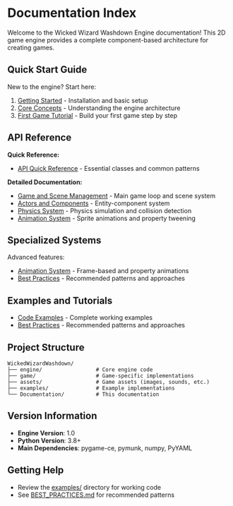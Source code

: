 # Documentation Index

Welcome to the Wicked Wizard Washdown Engine documentation! This 2D game engine provides a complete component-based architecture for creating games.

## Quick Start Guide

New to the engine? Start here:
1. [Getting Started](GETTING_STARTED.md) - Installation and basic setup
2. [Core Concepts](CORE_CONCEPTS.md) - Understanding the engine architecture
3. [First Game Tutorial](TUTORIAL.md) - Build your first game step by step

## API Reference

**Quick Reference:**
- [API Quick Reference](API_QUICK_REFERENCE.md) - Essential classes and common patterns

**Detailed Documentation:**
- [Game and Scene Management](GAME_AND_SCENES.md) - Main game loop and scene system
- [Actors and Components](ACTORS_AND_COMPONENTS.md) - Entity-component system
- [Physics System](PHYSICS_SYSTEM.md) - Physics simulation and collision detection
- [Animation System](ANIMATION_SYSTEM.md) - Sprite animations and property tweening

## Specialized Systems

Advanced features:
- [Animation System](ANIMATION_SYSTEM.md) - Frame-based and property animations
- [Best Practices](BEST_PRACTICES.md) - Recommended patterns and approaches

## Examples and Tutorials

- [Code Examples](../examples/README.md) - Complete working examples
- [Best Practices](BEST_PRACTICES.md) - Recommended patterns and approaches

## Project Structure

```
WickedWizardWashdown/
├── engine/                 # Core engine code
├── game/                   # Game-specific implementations
├── assets/                 # Game assets (images, sounds, etc.)
├── examples/               # Example implementations
└── Documentation/          # This documentation
```

## Version Information

- **Engine Version**: 1.0
- **Python Version**: 3.8+
- **Main Dependencies**: pygame-ce, pymunk, numpy, PyYAML

## Getting Help

- Review the [examples/](../examples/) directory for working code
- See [BEST_PRACTICES.md](BEST_PRACTICES.md) for recommended patterns
